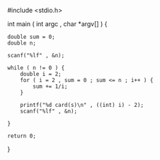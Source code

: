 #include <stdio.h>

int main ( int argc , char  *argv[] ) {

	double sum = 0;
	double n;

	scanf("%lf" , &n);

	while ( n != 0 ) {
		double i = 2;
		for ( i = 2 , sum = 0 ; sum <= n ; i++ ) {
			sum += 1/i;
		}

		printf("%d card(s)\n" , ((int) i) - 2);
		scanf("%lf" , &n);

	}

	return 0;
}
